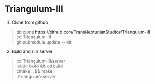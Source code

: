 # Triangulum-III
   
1. Clone from github
> git clone https://github.com/TransNeptunianStudios/Triangulum-III  
> cd Triangulum-III  
> git submodule update --init  

2. Build and run server
> cd Triangulum-III/server  
> mkdir build && cd build  
> cmake .. && make  
> ./triangulum-server
